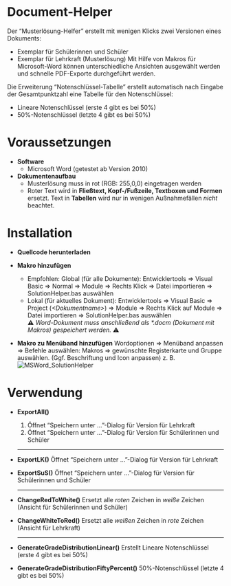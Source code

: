 # Document-Helper
Der “Musterlösung-Helfer” erstellt mit wenigen Klicks zwei Versionen eines Dokuments:
- Exemplar für Schülerinnen und Schüler
- Exemplar für Lehrkraft (Musterlösung)
Mit Hilfe von Makros für Microsoft-Word können unterschiedliche Ansichten ausgewählt werden und schnelle PDF-Exporte durchgeführt werden.

Die Erweiterung “Notenschlüssel-Tabelle” erstellt automatisch nach Eingabe der Gesamtpunktzahl eine Tabelle für den Notenschlüssel:
- Lineare Notenschlüssel (erste 4 gibt es bei 50%)
- 50%-Notenschlüssel (letzte 4 gibt es bei 50%)

# Voraussetzungen
- **Software**
    - Microsoft Word (getestet ab Version 2010)
- **Dokumentenaufbau**
    - Musterlösung muss in rot (RGB: 255,0,0) eingetragen werden
    - Roter Text wird in **Fließtext, Kopf-/Fußzeile, Textboxen und Formen** ersetzt. Text in **Tabellen** wird nur in wenigen Außnahmefällen *nicht* beachtet.


# Installation
- **Quellcode herunterladen**    
- **Makro hinzufügen**
    - Empfohlen: Global (für alle Dokumente): Entwicklertools ⇒ Visual Basic ⇒ Normal ⇒ Module ⇒ Rechts Klick ⇒ Datei importieren ⇒ SolutionHelper.bas auswählen
    - Lokal (für aktuelles Dokument): Entwicklertools ⇒ Visual Basic ⇒ Project (*\<Dokumentname\>*) ⇒ Module ⇒ Rechts Klick auf Module ⇒ Datei importieren ⇒ SolutionHelper.bas auswählen  
      ⚠️ *Word-Dokument muss anschließend als \*.docm (Dokument mit Makros) gespeichert werden.* ⚠️        
      
- **Makro zu Menüband hinzufügen**
    Wordoptionen ⇒ Menüband anpassen ⇒ Befehle auswählen: Makros ⇒ gewünschte Registerkarte und Gruppe auswählen.
    (Ggf. Beschriftung und Icon anpassen) z. B.  
    ![MSWord_SolutionHelper](https://github.com/mexterng/MSWord_Solution-Helper/assets/16732689/03f501ba-6120-41e6-a107-2549e2d8157e)

    

# Verwendung
- **ExportAll()**
    1. Öffnet “Speichern unter …”-Dialog für Version für Lehrkraft
    2. Öffnet “Speichern unter …”-Dialog für Version für Schülerinnen und Schüler
    
  ---
  
- **ExportLK()**
    Öffnet “Speichern unter …”-Dialog für Version für Lehrkraft
- **ExportSuS()**
    Öffnet “Speichern unter …”-Dialog für Version für Schülerinnen und Schüler
  
  ---
  
- **ChangeRedToWhite()**
    Ersetzt alle *roten* Zeichen in *weiße* Zeichen (Ansicht für Schülerinnen und Schüler)
- **ChangeWhiteToRed()**
    Ersetzt alle *weißen* Zeichen in *rote* Zeichen (Ansicht für Lehrkraft)

    ---
  
- **GenerateGradeDistributionLinear()**
    Erstellt Lineare Notenschlüssel (erste 4 gibt es bei 50%) 
- **GenerateGradeDistributionFiftyPercent()**
    50%-Notenschlüssel (letzte 4 gibt es bei 50%)
  

